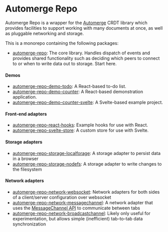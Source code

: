 # Automerge Repo

Automerge Repo is a wrapper for the [Automerge](https://github.com/automerge/automerge) CRDT library
which provides facilities to support working with many documents at once, as well as pluggable
networking and storage.

This is a monorepo containing the following packages:

- [automerge-repo](/packages/automerge-repo/): The core library. Handles dispatch of events and
  provides shared functionality such as deciding which peers to connect to or when to write data out
  to storage. Start here.

#### Demos

- [automerge-repo-demo-todo](/packages/automerge-repo-demo-todo/): A React-based to-do list.
- [automerge-repo-demo-counter](/packages/automerge-repo-demo-counter/): A React-based demonstration
  application.
- [automerge-repo-demo-counter-svelte](/packages/automerge-repo-demo-counter-svelte/): A Svelte-based
  example project.

#### Front-end adapters

- [automerge-repo-react-hooks](/packages/automerge-repo-react-hooks/): Example hooks for use with
  React.
- [automerge-repo-svelte-store](/packages/automerge-repo-svelte-store/): A custom store for use with
  Svelte.

#### Storage adapters

- [automerge-repo-storage-localforage](/packages/automerge-repo-storage-localforage/): A storage
  adapter to persist data in a browser
- [automerge-repo-storage-nodefs](/packages/automerge-repo-storage-nodefs/): A storage adapter to
  write changes to the filesystem

#### Network adapters

- [automerge-repo-network-websocket](/packages/automerge-repo-network-websocket/): Network adapters
  for both sides of a client/server configuration over websocket
- [automerge-repo-network-messagechannel](/packages/automerge-repo-network-messagechannel/): A
  network adapter that uses the [MessageChannel
  API](https://developer.mozilla.org/en-US/docs/Web/API/MessageChannel) to communicate between tabs
- [automerge-repo-network-broadcastchannel](/packages/automerge-repo-network-broadcastchannel/):
  Likely only useful for experimentation, but allows simple (inefficient) tab-to-tab data
  synchronization
